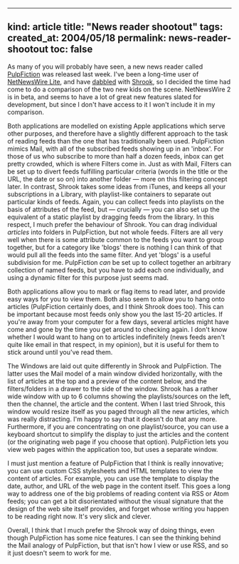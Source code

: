 -----
kind: article
title: "News reader shootout"
tags:
created_at: 2004/05/18
permalink: news-reader-shootout
toc: false
-----

<p>As many of you will probably have seen, a new news reader called <a href="http://www.freshlysqueezedsoftware.com/products/pulpfiction/">PulpFiction</a> was released last week. I've been a long-time user of <a href="http://ranchero.com/netnewswire/" title="NetNewsWire family">NetNewsWire Lite</a>, and have <a href="http://www.rousette.org.uk/blog/archives/2004/03/04/shrook-preview-2/" title="Playing with a beta of Shrook 2">dabbled</a> with <a href="http://www.fondantfancies.com/shrook/" title="Shrook 2">Shrook</a>, so I decided the time had come to do a comparison of the two new kids on the scene. NetNewsWire 2 is in beta, and seems to have a lot of great new features slated for development, but since I don't have access to it I won't include it in my comparison.</p>

<p>Both applications are modelled on existing Apple applications which serve other purposes, and therefore have a slightly different approach to the task of reading feeds than the one that has traditionally been used. PulpFiction mimics Mail, with all of the subscribed feeds showing up in an 'inbox'. For those of us who subscribe to more than half a dozen feeds, inbox can get pretty crowded, which is where Filters come in. Just as with Mail, Filters can be set up to divert feeds fulfilling particular criteria (words in the title or the URL, the date or so on) into another folder &mdash; more on this filtering concept later. In contrast, Shrook takes some ideas from iTunes, and keeps all your subscriptions in a Library, with playlist-like containers to separate out particular kinds of feeds. Again, you can collect feeds into playlists on the basis of attributes of the feed, but &mdash; crucially &mdash; you can also set up the equivalent of a static playlist by dragging feeds from the library. In this respect, I much prefer the behaviour of Shrook. You can drag individual <em>articles</em> into folders in PulpFiction, but not whole feeds. Filters are all very well when there is some attribute common to the feeds you want to group together, but for a category like 'blogs' there is nothing I can think of that would pull all the feeds into the same filter. And yet 'blogs' is a useful subdivision for me. PulpFiction <em>can</em> be set up to collect together an arbitrary collection of named feeds, but you have to add each one individually, and using a dynamic filter for this purpose just seems mad.</p><p>Both applications allow you to mark or flag items to read later, and provide easy ways for you to view them. Both also seem to allow you to hang onto articles (PulpFiction certainly does, and I think Shrook does too). This can be important because most feeds only show you the last 15-20 articles. If you're away from your computer for a few days, several articles might have come and gone by the time you get around to checking again. I don't know whether I would want to hang on to articles indefinitely (news feeds aren't quite like email in that respect, in my opinion), but it is useful for them to stick around until you've read them.</p><p>The Windows are laid out quite differently in Shrook and PulpFiction. The latter uses the Mail model of a main window divided horizontally, with the list of articles at the top and a preview of the content below, and the filters/folders in a drawer to the side of the window. Shrook has a rather wide window with up to 6 columns showing the playlists/sources on the left, then the channel, the article and the content. When I last tried Shrook, this window would resize itself as you paged through all the new articles, which was really distracting. I'm happy to say that it doesn't do that any more. Furthermore, if you are concentrating on one playlist/source, you can use a keyboard shortcut to simplify the display to just the articles and the content (or the originating web page if you choose that option). PulpFiction lets you view web pages within the application too, but uses a separate window.</p><p>I must just mention a feature of PulpFiction that I think is really innovative; you can use custom CSS stylesheets and HTML templates to view the content of articles. For example, you can use the template to display the date, author, and URL of the web page in the content itself. This goes a long way to address one of the big problems of reading content via RSS or Atom feeds; you can get a bit disorientated without the visual signature that the design of the web site itself provides, and forget whose writing you happen to be reading right now. It's very slick and clever.</p><p>Overall, I think that I much prefer the Shrook way of doing things, even though PulpFiction has some nice features. I can see the thinking behind the Mail analogy of PulpFiction, but that isn't how I view or use RSS, and so it just doesn't seem to work for me.</p>
